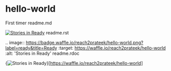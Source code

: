 # hello-world
First timer
readme.md

[![Stories in Ready](https://badge.waffle.io/reach2prateek/hello-world.png?label=ready&title=Ready)](http://waffle.io/reach2prateek/hello-world)
readme.rst

.. image:: https://badge.waffle.io/reach2prateek/hello-world.png?label=ready&title=Ready 
 :target: https://waffle.io/reach2prateek/hello-world 
 :alt: 'Stories in Ready'
readme.rdoc

{<img alt='Stories in Ready' src='https://badge.waffle.io/reach2prateek/hello-world.png?label=ready&title=Ready' />}[https://waffle.io/reach2prateek/hello-world]
